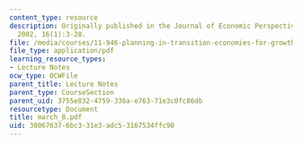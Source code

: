 ```yaml
---
content_type: resource
description: Originally published in the Journal of Economic Perspectives, Winter
  2002, 16(1):3-28.
file: /media/courses/11-946-planning-in-transition-economies-for-growth-and-equity-spring-2004/300676376bc331e3adc53167534ffc90_march_8.pdf
file_type: application/pdf
learning_resource_types:
- Lecture Notes
ocw_type: OCWFile
parent_title: Lecture Notes
parent_type: CourseSection
parent_uid: 3755e832-4759-336a-e763-71e3c0fc86db
resourcetype: Document
title: march_8.pdf
uid: 30067637-6bc3-31e3-adc5-3167534ffc90
---
```

